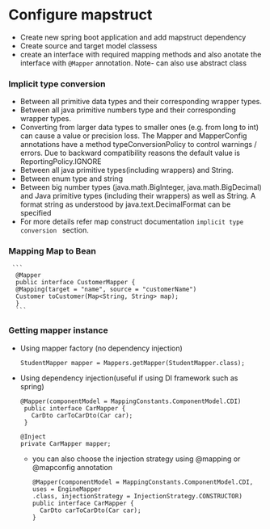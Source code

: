 # Configure mapstruct
  - Create new spring boot application and add mapstruct dependency
  - Create source and target model classess
  - create an interface with required mapping methods and also anotate the interface with  ``` @Mapper ``` annotation. Note- can also use abstract class
 
### Implicit type conversion
   - Between all primitive data types and their corresponding wrapper types.
   - Between all java primitive numbers type and their corresponding wrapper types.
   - Converting from larger data types to smaller ones (e.g. from long to int) can cause a value or precision loss. The Mapper and MapperConfig annotations have a          method typeConversionPolicy to control warnings / errors. Due to backward compatibility reasons the default value is ReportingPolicy.IGNORE
   - Between all java primitive types(including wrappers) and String.
   - Between enum type and string
   - Between big number types (java.math.BigInteger, java.math.BigDecimal) and Java primitive types (including their wrappers) as well as String. A format string as        understood by java.text.DecimalFormat can be specified
   - For more details refer map construct documentation ``` implicit type conversion  ``` section.
   
 ### Mapping Map to Bean
     ```
      @Mapper
      public interface CustomerMapper {
      @Mapping(target = "name", source = "customerName")
      Customer toCustomer(Map<String, String> map);
      }
      ```
### Getting mapper instance
   - Using mapper factory (no dependency injection)
     ```
     StudentMapper mapper = Mappers.getMapper(StudentMapper.class);
     ```
   - Using dependency injection(useful if using DI framework such as spring)
     ```
     @Mapper(componentModel = MappingConstants.ComponentModel.CDI)
      public interface CarMapper {
        CarDto carToCarDto(Car car);
      }
     ```
     ```
     @Inject
     private CarMapper mapper;
     ```
     -  you can also choose the injection strategy using @mapping or @mapconfig annotation
        ```
        @Mapper(componentModel = MappingConstants.ComponentModel.CDI, uses = EngineMapper
        .class, injectionStrategy = InjectionStrategy.CONSTRUCTOR)
        public interface CarMapper {
          CarDto carToCarDto(Car car);
        }
        ```
     
 

